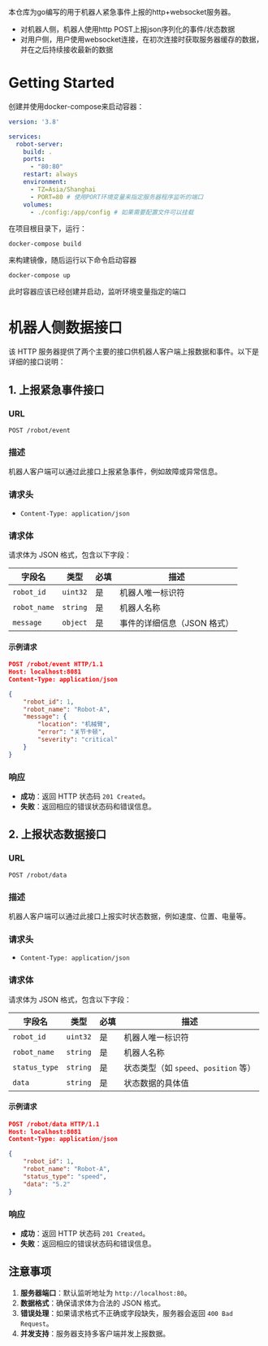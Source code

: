 本仓库为go编写的用于机器人紧急事件上报的http+websocket服务器。
- 对机器人侧，机器人使用http POST上报json序列化的事件/状态数据
- 对用户侧，用户使用websocket连接，在初次连接时获取服务器缓存的数据，并在之后持续接收最新的数据
# Getting Started
创建并使用docker-compose来启动容器：
```docker-compose.yaml
version: '3.8'

services:
  robot-server:
    build: .
    ports:
      - "80:80"
    restart: always
    environment:
      - TZ=Asia/Shanghai
      - PORT=80 # 使用PORT环境变量来指定服务器程序监听的端口
    volumes:
      - ./config:/app/config # 如果需要配置文件可以挂载
```
在项目根目录下，运行：
```
docker-compose build
```
来构建镜像，随后运行以下命令启动容器
```
docker-compose up
```
此时容器应该已经创建并启动，监听环境变量指定的端口

# 机器人侧数据接口
该 HTTP 服务器提供了两个主要的接口供机器人客户端上报数据和事件。以下是详细的接口说明：
## 1. 上报紧急事件接口

### URL
```
POST /robot/event
```

### 描述
机器人客户端可以通过此接口上报紧急事件，例如故障或异常信息。
### 请求头
- `Content-Type: application/json`
### 请求体
请求体为 JSON 格式，包含以下字段：

| 字段名       | 类型     | 必填 | 描述                     |
|--------------|----------|------|--------------------------|
| `robot_id`   | `uint32` | 是   | 机器人唯一标识符         |
| `robot_name` | `string` | 是   | 机器人名称               |
| `message`    | `object` | 是   | 事件的详细信息（JSON 格式） |

#### 示例请求
```json
POST /robot/event HTTP/1.1
Host: localhost:8081
Content-Type: application/json

{
    "robot_id": 1,
    "robot_name": "Robot-A",
    "message": {
        "location": "机械臂",
        "error": "关节卡顿",
        "severity": "critical"
    }
}
```

### 响应
- **成功**：返回 HTTP 状态码 `201 Created`。
- **失败**：返回相应的错误状态码和错误信息。
## 2. 上报状态数据接口

### URL
```
POST /robot/data
```

### 描述
机器人客户端可以通过此接口上报实时状态数据，例如速度、位置、电量等。

### 请求头
- `Content-Type: application/json`

### 请求体
请求体为 JSON 格式，包含以下字段：

| 字段名        | 类型     | 必填 | 描述                     |
|---------------|----------|------|--------------------------|
| `robot_id`    | `uint32` | 是   | 机器人唯一标识符         |
| `robot_name`  | `string` | 是   | 机器人名称               |
| `status_type` | `string` | 是   | 状态类型（如 `speed`、`position` 等） |
| `data`        | `string` | 是   | 状态数据的具体值         |

#### 示例请求
```json
POST /robot/data HTTP/1.1
Host: localhost:8081
Content-Type: application/json

{
    "robot_id": 1,
    "robot_name": "Robot-A",
    "status_type": "speed",
    "data": "5.2"
}
```

### 响应
- **成功**：返回 HTTP 状态码 `201 Created`。
- **失败**：返回相应的错误状态码和错误信息。
## 注意事项

1. **服务器端口**：默认监听地址为 `http://localhost:80`。
2. **数据格式**：确保请求体为合法的 JSON 格式。
3. **错误处理**：如果请求格式不正确或字段缺失，服务器会返回 `400 Bad Request`。
4. **并发支持**：服务器支持多客户端并发上报数据。
